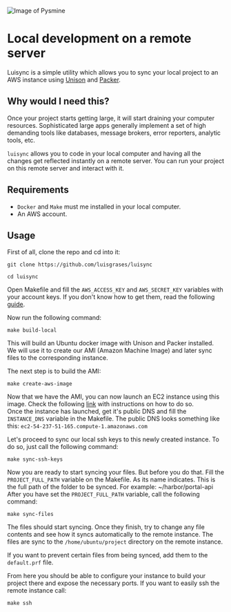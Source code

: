 ![Image of Pysmine](https://i.ibb.co/GW9M589/logo.png)

# Local development on a remote server
Luisync is a simple utility which allows you to sync your local project to an AWS instance using [Unison](https://www.cis.upenn.edu/~bcpierce/unison/) and [Packer](https://www.packer.io/). 

## Why would I need this?
Once your project starts getting large, it will start draining your computer resources. Sophisticated large apps generally implement a set of high demanding tools like databases, message brokers, error reporters, analytic tools, etc.

`luisync` allows you to code in your local computer and having all the changes get reflected instantly on a remote server. You can run your project on this remote server and interact with it.

## Requirements
- `Docker` and `Make` must me installed in your local computer.  
- An AWS account.

## Usage
First of all, clone the repo and cd into it:
```
git clone https://github.com/luisgrases/luisync
```
```
cd luisync
```
Open Makefile and fill the `AWS_ACCESS_KEY` and `AWS_SECRET_KEY` variables with your account keys. If you don't know how to get them, read the following [guide](https://docs.aws.amazon.com/general/latest/gr/aws-sec-cred-types.html#access-keys-and-secret-access-keys).

Now run the following command:
```
make build-local
```
This will build an Ubuntu docker image with Unison and Packer installed. We will use it to create our AMI (Amazon Machine Image) and later sync files to the corresponding instance.

The next step is to build the AMI:

```
make create-aws-image
```

Now that we have the AMI, you can now launch an EC2 instance using this image. Check the following [link](https://aws.amazon.com/premiumsupport/knowledge-center/launch-instance-custom-ami/) with instructions on how to do so.  
Once the instance has launched, get it's public DNS and fill the `INSTANCE_DNS` variable in the Makefile. The public DNS looks something like this: `ec2-54-237-51-165.compute-1.amazonaws.com`

Let's proceed to sync our local ssh keys to this newly created instance. To do so, just call the following command:

```
make sync-ssh-keys 
```

Now you are ready to start syncing your files. But before you do that. Fill the `PROJECT_FULL_PATH` variable on the Makefile. As its name indicates. This is the full path of the folder to be synced. For example: ~/harbor/portal-api
After you have set the `PROJECT_FULL_PATH` variable, call the following command:

```
make sync-files
```

The files should start syncing. Once they finish, try to change any file contents and see how it syncs automatically to the remote instance. The files are sync to the `/home/ubuntu/project` directory on the remote instance.

If you want to prevent certain files from being synced, add them to the `default.prf` file.


From here you should be able to configure your instance to build your project there and expose the necessary ports.
If you want to easily ssh the remote instance call:

```
make ssh
```